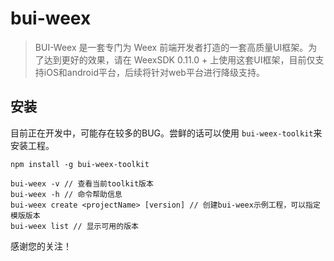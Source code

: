 # bui-weex

> BUI-Weex 是一套专门为 Weex 前端开发者打造的一套高质量UI框架。为了达到更好的效果，请在 WeexSDK 0.11.0 + 上使用这套UI框架，目前仅支持iOS和android平台，后续将针对web平台进行降级支持。

## 安装

目前正在开发中，可能存在较多的BUG。尝鲜的话可以使用 `bui-weex-toolkit`来安装工程。

```$xslt
npm install -g bui-weex-toolkit
```

```$xslt
bui-weex -v // 查看当前toolkit版本
bui-weex -h // 命令帮助信息
bui-weex create <projectName> [version] // 创建bui-weex示例工程，可以指定模版版本
bui-weex list // 显示可用的版本

```

感谢您的关注！